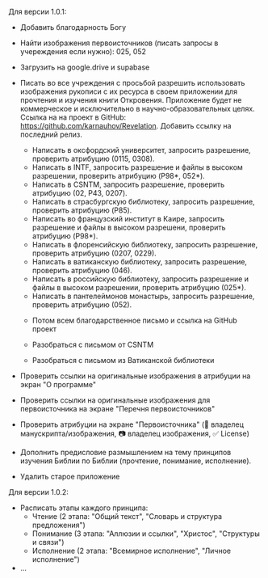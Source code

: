 Для версии 1.0.1:
- Добавить благодарность Богу
- Найти изображения первоисточников (писать запросы в учереждения если нужно): 025, 052
- Загрузить на google.drive и supabase

- Писать во все учреждения с просьбой разрешить использовать изображения рукописи с их ресурса в своем приложении для прочтения и изучения книги Откровения. Приложение будет не коммерческое и исключительно в научно-образовательных целях. Ссылка на на проект в GitHub: https://github.com/karnauhov/Revelation. Добавить ссылку на последний релиз.
  * Написать в оксфордский университет, запросить разрешение, проверить атрибуцию (0115, 0308).
  * Написать в INTF, запросить разрешение и файлы в высоком разрешении, проверить атрибуцию (P98*, 052*).
  * Написать в CSNTM, запросить разрешение, проверить атрибуцию (02, P43, 0207).
  * Написать в страсбургскую библиотеку, запросить разрешение, проверить атрибуцию (P85).
  * Написать во французский институт в Каире, запросить разрешение и файлы в высоком разрешени, проверить атрибуцию (P98*).
  * Написать в флоренсийскую библиотеку, запросить разрешение, проверить атрибуцию (0207, 0229).
  * Написать в ватиканскую библиотеку, запросить разрешение, проверить атрибуцию (046).
  * Написать в российскую библиотеку, запросить разрешение и файлы в высоком разрешении, проверить атрибуцию (025*).
  * Написать в пантелеймонов монастырь, запросить разрешение, проверить атрибуцию (052).
  - Потом всем благодарственное письмо и ссылка на GitHub проект

  - Разобраться с письмом от CSNTM
  - Разобраться с письмом из Ватиканской библиотеки

- Проверить ссылки на оригинальные изображения в атрибуции на экран "О программе"
- Проверить ссылки на оригинальные изображения для первоисточника на экране "Перечня первоисточников"
- Проверить атрибуции на экране "Первоисточника" (📜 владелец манускрипта/изображения, 📷 владелец изображения, ✅ License)

* Дополнить предисловие размышлением на тему принципов изучения Библии по Библии (прочтение, понимание, исполнение).
- Удалить старое приложение

Для версии 1.0.2:
- Расписать этапы каждого принципа:
  - Чтение (2 этапа: "Общий текст", "Словарь и структура предложения")
  - Понимание (3 этапа: "Аллюзии и ссылки", "Христос", "Структуры и связи")
  - Исполнение (2 этапа: "Всемирное исполнение", "Личное исполнение")
- ...
